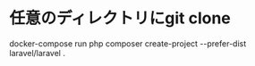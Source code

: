# 任意のディレクトリにgit clone


docker-compose run php composer create-project --prefer-dist laravel/laravel .